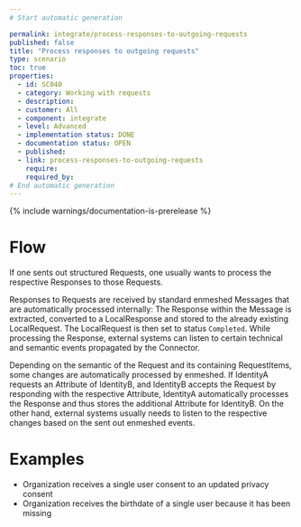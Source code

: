 ```yaml
---
# Start automatic generation

permalink: integrate/process-responses-to-outgoing-requests
published: false
title: "Process responses to outgoing requests"
type: scenario
toc: true
properties:
  - id: SC040
  - category: Working with requests
  - description:
  - customer: All
  - component: integrate
  - level: Advanced
  - implementation status: DONE
  - documentation status: OPEN
  - published:
  - link: process-responses-to-outgoing-requests
    require:
    required_by:
# End automatic generation
---
```


{% include warnings/documentation-is-prerelease %}

# Flow

If one sents out structured Requests, one usually wants to process the respective Responses to those Requests.

Responses to Requests are received by standard enmeshed Messages that are automatically processed internally: The Response within the Message is extracted, converted to a LocalResponse and stored to the already existing LocalRequest. The LocalRequest is then set to status `Completed`. While processing the Response, external systems can listen to certain technical and semantic events propagated by the Connector.

Depending on the semantic of the Request and its containing RequestItems, some changes are automatically processed by enmeshed. If IdentityA requests an Attribute of IdentityB, and IdentityB accepts the Request by responding with the respective Attribute, IdentityA automatically processes the Response and thus stores the additional Attribute for IdentityB. On the other hand, external systems usually needs to listen to the respective changes based on the sent out enmeshed events.

# Examples

- Organization receives a single user consent to an updated privacy consent
- Organization receives the birthdate of a single user because it has been missing
